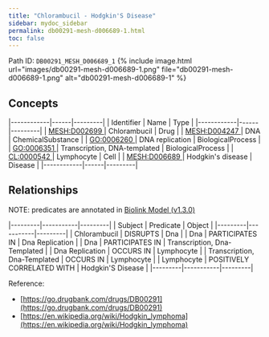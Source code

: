 ```yaml
---
title: "Chlorambucil - Hodgkin'S Disease"
sidebar: mydoc_sidebar
permalink: db00291-mesh-d006689-1.html
toc: false 
---
```



Path ID: `DB00291_MESH_D006689_1`
{% include image.html url="images/db00291-mesh-d006689-1.png" file="db00291-mesh-d006689-1.png" alt="db00291-mesh-d006689-1" %}

## Concepts

|------------|------|---------|
| Identifier | Name | Type    |
|------------|------|---------|
| <a href="https://identifiers.org/MESH:D002699">MESH:D002699 </a> | Chlorambucil | Drug |
| <a href="https://identifiers.org/MESH:D004247">MESH:D004247 </a> | DNA | ChemicalSubstance |
| <a href="https://identifiers.org/GO:0006260">GO:0006260 </a> | DNA replication | BiologicalProcess |
| <a href="https://identifiers.org/GO:0006351">GO:0006351 </a> | Transcription, DNA-templated | BiologicalProcess |
| <a href="https://identifiers.org/CL:0000542">CL:0000542 </a> | Lymphocyte | Cell |
| <a href="https://identifiers.org/MESH:D006689">MESH:D006689 </a> | Hodgkin's disease | Disease |
|------------|------|---------|

## Relationships


NOTE: predicates are annotated in <a href="https://github.com/biolink/biolink-model/releases/tag/v1.3.0">Biolink Model (v1.3.0)</a>

|---------|-----------|---------|
| Subject | Predicate | Object  |
|---------|-----------|---------|
| Chlorambucil | DISRUPTS | Dna |
| Dna | PARTICIPATES IN | Dna Replication |
| Dna | PARTICIPATES IN | Transcription, Dna-Templated |
| Dna Replication | OCCURS IN | Lymphocyte |
| Transcription, Dna-Templated | OCCURS IN | Lymphocyte |
| Lymphocyte | POSITIVELY CORRELATED WITH | Hodgkin'S Disease |
|---------|-----------|---------|

Reference: 
  - [https://go.drugbank.com/drugs/DB00291](https://go.drugbank.com/drugs/DB00291)
  - [https://en.wikipedia.org/wiki/Hodgkin_lymphoma](https://en.wikipedia.org/wiki/Hodgkin_lymphoma)
